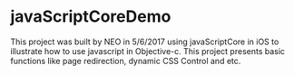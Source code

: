 # javaScriptCoreDemo
This project was built by NEO in 5/6/2017 using javaScriptCore in iOS to illustrate how to use javascript in Objective-c. 
This project presents basic functions like page redirection, dynamic CSS Control and etc.
